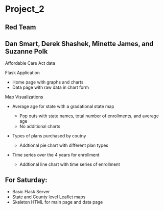 # Project_2

## Red Team
## Dan Smart, Derek Shashek, Minette James, and Suzanne Polk

Affordable Care Act data

Flask Application
- Home page with graphs and charts
- Data page with raw data in chart form

Map Visualizations
- Average age for state with a gradational state map
  - Pop outs with state names, total number of enrollments, and average age
  - No additional charts
  
- Types of plans purchased by coutny
  - Addtional pie chart with different plan types
  
- Time series over the 4 years for enrollment
  - Addtional line chart with time series of enrollment

## For Saturday:
- Basic Flask Server
- State and County level Leaflet maps
- Skeleton HTML for main page and data page
